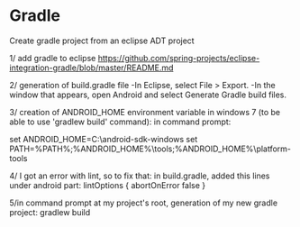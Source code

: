 Gradle
======

Create gradle project from an eclipse ADT project

1/ add gradle to eclipse https://github.com/spring-projects/eclipse-integration-gradle/blob/master/README.md

2/ generation of build.gradle file -In Eclipse, select File > Export. -In the window that appears, open Android and select Generate Gradle build files.

3/ creation of ANDROID_HOME environment variable in windows 7 (to be able to use 'gradlew build' command): in command prompt:

set ANDROID_HOME=C:<installation location>\android-sdk-windows set PATH=%PATH%;%ANDROID_HOME%\tools;%ANDROID_HOME%\platform-tools

4/ I got an error with lint, so to fix that: in build.gradle, added this lines under android part: lintOptions { abortOnError false }

5/in command prompt at my project's root, generation of my new gradle project: gradlew build
